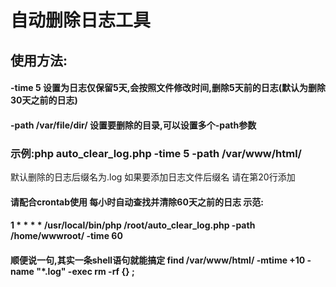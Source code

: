 # 自动删除日志工具
## 使用方法:
#### -time 5  				设置为日志仅保留5天,会按照文件修改时间,删除5天前的日志(默认为删除30天之前的日志)
#### -path /var/file/dir/   	设置要删除的目录,可以设置多个-path参数


### 示例:php auto_clear_log.php -time 5 -path /var/www/html/ 

默认删除的日志后缀名为.log
如果要添加日志文件后缀名 请在第20行添加

#### 请配合crontab使用 每小时自动查找并清除60天之前的日志 示范:
#### 1 * * * * /usr/local/bin/php /root/auto_clear_log.php -path /home/wwwroot/ -time 60

#### 顺便说一句,其实一条shell语句就能搞定 find /var/www/html/ -mtime +10 -name "*.log" -exec rm -rf {} \;